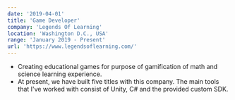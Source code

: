```yaml
---
date: '2019-04-01'
title: 'Game Developer'
company: 'Legends Of Learning'
location: 'Washington D.C., USA'
range: 'January 2019 - Present'
url: 'https://www.legendsoflearning.com/'
---
```


- Creating educational games for purpose of gamification of math and science learning experience. 
- At present, we have built five titles with this company. The main tools that I've worked with consist of Unity, C# and the provided custom SDK.
